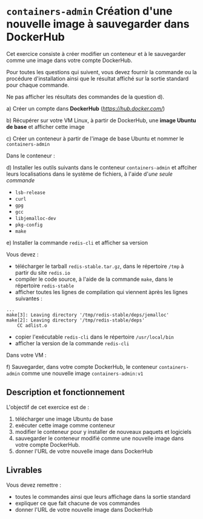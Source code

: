 # `containers-admin` Création d'une nouvelle image à sauvegarder dans DockerHub


Cet exercice consiste à créer modifier un conteneur et à le sauvegarder comme une image dans votre compte DockerHub.

Pour toutes les questions qui suivent, vous devez fournir la commande ou la procédure d'installation ainsi que le résultat affiché sur la sortie standard pour chaque commande.

Ne pas afficher les résultats des commandes de la question d).

a) Créer un compte dans **DockerHub** (*https://hub.docker.com/*)

b) Récupérer sur votre VM Linux, à partir de DockerHub, une **image Ubuntu de base** et afficher cette image

c) Créer un conteneur à partir de l'image de base Ubuntu et nommer le `containers-admin`

Dans le conteneur :

d) Installer les outils suivants dans le conteneur `containers-admin` et affciher leurs localisations dans le système de fichiers, à l'aide d'*une seule commande*

 - `lsb-release`
 - `curl`
 - `gpg`
 - `gcc`
 - `libjemalloc-dev`
 - `pkg-config`
 - `make`

e) Installer la commande `redis-cli` et afficher sa version

Vous devez :

- télécharger le tarball `redis-stable.tar.gz`, dans le répertoire `/tmp` à partir du site `redis.io`
- compiler le code source, à l'aide de la commande `make`, dans le répertoire `redis-stable`
- afficher toutes les lignes de compilation qui viennent àprès les lignes suivantes :

`...`\
`make[3]: Leaving directory '/tmp/redis-stable/deps/jemalloc'`\
`make[2]: Leaving directory '/tmp/redis-stable/deps'`\
`    CC adlist.o`

- copier l'exécutable `redis-cli` dans le répertoire `/usr/local/bin`
- afficher la version de la commande `redis-cli`

Dans votre VM :

f) Sauvegarder, dans votre compte DockerHub, le conteneur `containers-admin` comme une nouvelle image `containers-admin:v1`


## Description et fonctionnement

L'objectif de cet exercice est de :

1) télécharger une image Ubuntu de base
2) exécuter cette image comme conteneur
3) modifier le conteneur pour y installer de nouveaux paquets et logiciels
4) sauvegarder le conteneur modifié comme une nouvelle image dans votre compte DockerHub.
5) donner l'URL de votre nouvelle image dans DockerHub

## Livrables
Vous devez remettre :
- toutes le commandes ainsi que leurs affichage dans la sortie standard
- expliquer ce que fait chacune de vos commandes
- donner l'URL de votre nouvelle image dans DockerHub
